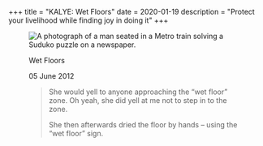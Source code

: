 +++
title = "KALYE: Wet Floors"
date = 2020-01-19
description = "Protect your livelihood while finding joy in doing it"
+++

<div class="bannerImage kalye">
    <figure>
        <img src="/images/kalye/wet-floors.jpg" alt="A photograph of a man seated in a Metro train solving a Suduko puzzle on a newspaper.">
        <figcaption>
            <p class="caption">Wet Floors</p>
            <p class="postdate">05 June 2012</p>
            <blockquote>
                <p>She would yell to anyone approaching the “wet floor” zone. Oh yeah, she did yell at me not to step in to the zone.
                </p>
                <p>She then afterwards dried the floor by hands – using the “wet floor” sign.</p>
            </blockquote>
        </figcaption>
    </figure>
</div>
